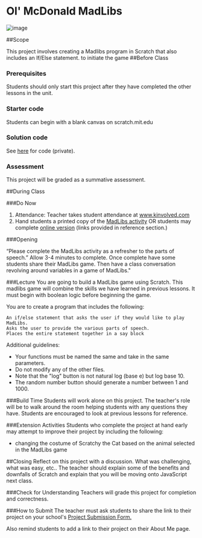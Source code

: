 # Ol' McDonald MadLibs

![image](http://i.imgur.com/OLUMwTX.jpg)

##Scope

This project involves creating a Madlibs program in Scratch that also includes an If/Else statement. to initiate the game 
##Before Class

### Prerequisites
Students should only start this project after they have completed the other lessons in the unit.

### Starter code

Students can begin with a blank canvas on scratch.mit.edu

### Solution code

See [here](https://github.com/ScriptEdcurriculum/solutions/tree/master/units/4-scratch/lessons/4-project/solution_code) for code (private).

### Assessment

This project will be graded as a summative assessment.

##During Class

###Do Now

1. Attendance: Teacher takes student attendance at www.kinvolved.com
2. Hand students a printed copy of the [MadLibs activity](http://www.madglibs.com/printglib.php?glibid=185) OR students may complete [online version](http://www.madglibs.com/showglib.php?glibid=185) (links provided in reference section.)

###Opening

“Please complete the MadLibs activity as a refresher to the parts of speech.” Allow 3-4 minutes to complete. Once complete have some students share their MadLibs game. Then have a class conversation revolving around variables in a game of MadLibs." 


###Lecture
You are going to build a MadLibs game using Scratch. This madlibs game will combine the skills we have learned in previous lessons. It must begin with boolean logic before beginning the game. 

You are to create a program that includes the following:

```
An if/else statement that asks the user if they would like to play MadLibs.
Asks the user to provide the various parts of speech.
Places the entire statement together in a say block
```

Additional guidelines:

* Your functions must be named the same and take in the same parameters.
* Do not modify any of the other files. 
* Note that the "log" button is not natural log (base e) but log base 10.
* The random number button should generate a number between 1 and 1000.

###Build Time
Students will work alone on this project. The teacher's role will be to walk around the room helping students with any questions they have. Students are encouraged to look at previous lessons for reference.

###Extension Activities
Students who complete the project at hand early may attempt to improve their project by including the following:  

* changing the costume of Scratchy the Cat based on the animal selected in the MadLibs game

##Closing
Reflect on this project with a discussion. What was challenging, what was easy, etc.. The teacher should explain some of the benefits and downfalls of Scratch and explain that you will be moving onto JavaScript next class.

###Check for Understanding
Teachers will grade this project for completion and correctness.

###How to Submit
The teacher must ask students to share the link to their project on your school's [Project Submission Form.](https://docs.google.com/a/scripted.org/spreadsheets/d/1kaVH9hmkDCbBul19583UMPxl6IJ3-4pHgBQ2BU6TKDk/edit#gid=0)

Also remind students to add a link to their project on their About Me page.

